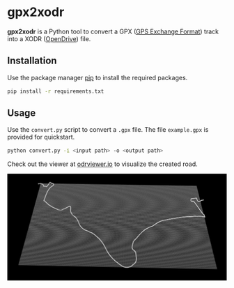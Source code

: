 # gpx2xodr

**gpx2xodr** is a Python tool to convert a GPX ([GPS Exchange Format](https://wiki.openstreetmap.org/wiki/GPX)) track into a XODR ([OpenDrive](https://www.asam.net/standards/detail/opendrive/)) file.

## Installation

Use the package manager [pip](https://pip.pypa.io/en/stable/) to install the required packages.

```bash
pip install -r requirements.txt
```

## Usage

Use the `convert.py` script to convert a `.gpx` file. The file `example.gpx` is provided for quickstart.

```bash
python convert.py -i <input path> -o <output path>
```

Check out the viewer at [odrviewer.io](https://odrviewer.io/) to visualize the created road.

![](images/viewer.png)
